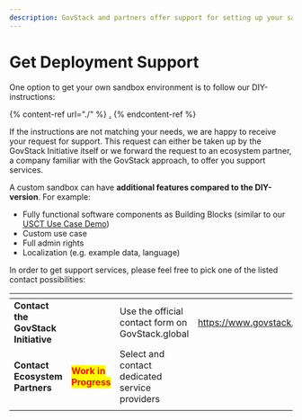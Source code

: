 ```yaml
---
description: GovStack and partners offer support for setting up your sandbox
---
```


# Get Deployment Support

One option to get your own sandbox environment is to follow our DIY-instructions:&#x20;

{% content-ref url="./" %}
[.](./)
{% endcontent-ref %}

If the instructions are not matching your needs, we are happy to receive your request for support. This request can either be taken up by the GovStack Initiative itself or we forward the request to an ecosystem partner, a company familiar with the GovStack approach, to offer you support services.

A custom sandbox can have **additional features compared to the DIY-version**. For example:

* Fully functional software components as Building Blocks (similar to our [USCT Use Case Demo](../usct-use-case.md))
* Custom use case
* Full admin rights
* Localization (e.g. example data, language)

In order to get support services, please feel free to pick one of the listed contact possibilities:

<table data-card-size="large" data-view="cards"><thead><tr><th></th><th></th><th></th><th data-hidden data-card-target data-type="content-ref"></th><th data-hidden data-card-cover data-type="files"></th></tr></thead><tbody><tr><td><strong>Contact the GovStack Initiative</strong></td><td></td><td>Use the official contact form on GovStack.global</td><td><a href="https://www.govstack.global/about/contact/">https://www.govstack.global/about/contact/</a></td><td><a href="../../.gitbook/assets/contact-screenshot.png">contact-screenshot.png</a></td></tr><tr><td><strong>Contact Ecosystem Partners</strong></td><td><mark style="color:red;"><strong>Work in Progress</strong></mark></td><td>Select and contact dedicated service providers</td><td></td><td><a href="../../.gitbook/assets/Background blue web.png">Background blue web.png</a></td></tr><tr><td></td><td></td><td></td><td></td><td></td></tr></tbody></table>
